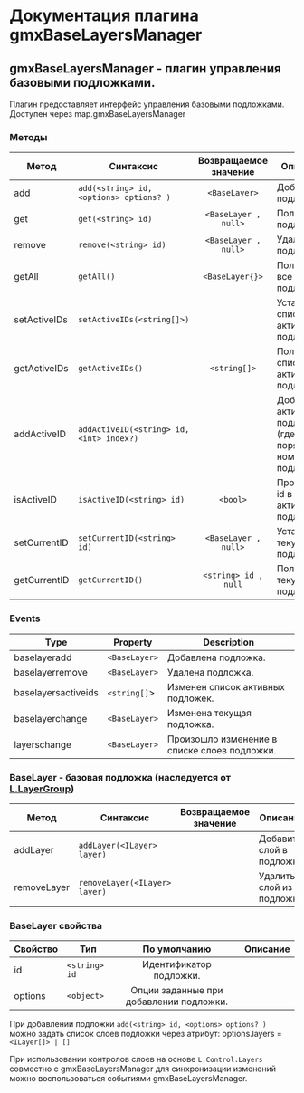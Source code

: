 # Документация плагина gmxBaseLayersManager

## gmxBaseLayersManager - плагин управления базовыми подложками.

Плагин предоставляет интерфейс управления базовыми подложками.
Доступен через map.gmxBaseLayersManager

### Методы

Метод|Синтаксис|Возвращаемое значение|Описание
------|------|:---------:|-----------
add|`add(<string> id, <options> options? )`|`<BaseLayer>`| Добавить подложку.
get|`get(<string> id)`|`<BaseLayer , null>`| Получить подложку.
remove|`remove(<string> id)`|`<BaseLayer , null>`| Удалить подложку.
getAll|`getAll()`|`<BaseLayer{}>`| Получить все подложки.
setActiveIDs|`setActiveIDs(<string[]>)`|| Установить список активных подложек.
getActiveIDs|`getActiveIDs()`|`<string[]>`| Получить список активных подложек.
addActiveID|`addActiveID(<string> id, <int> index?)`|| Добавить активную подложку (где index порядковый номер подложки).
isActiveID|`isActiveID(<string> id)`|`<bool>`| Проверить id в списке активных подложек.
setCurrentID|`setCurrentID(<string> id)`|`<BaseLayer , null>`| Установить текущую подложку.
getCurrentID|`getCurrentID()`|`<string> id , null`| Получить текущую подложку.

### Events

| Type | Property | Description
| --- | --- | ---
| baselayeradd | `<BaseLayer>` | Добавлена подложка.
| baselayerremove | `<BaseLayer>` | Удалена подложка.
| baselayersactiveids | `<string[]`> | Изменен список активных подложек.
| baselayerchange | `<BaseLayer>` | Изменена текущая подложка.
| layerschange | `<BaseLayer>` | Произошло изменение в списке слоев подложки.

### BaseLayer - базовая подложка (наследуется от [L.LayerGroup](http://leafletjs.com/reference.html#layergroup))

Метод|Синтаксис|Возвращаемое значение|Описание
------|------|:---------:|-----------
addLayer|`addLayer(<ILayer> layer)`|| Добавить слой в подложку.
removeLayer|`removeLayer(<ILayer> layer)`|| Удалить слой из подложки.

### BaseLayer свойства

Свойство|Тип|По умолчанию|Описание
------|------|:---------:|-----------
id | `<string> id` | Идентификатор подложки.
options | `<object>` | Опции заданные при добавлении подложки.

При добавлении подложки `add(<string> id, <options> options? )` можно задать список слоев подложки через атрибут:
options.layers = `<ILayer[]> | []`

При использовании контролов слоев на основе `L.Control.Layers` совместно с gmxBaseLayersManager
для синхронизации изменений можно воспользоваться событиями gmxBaseLayersManager.
